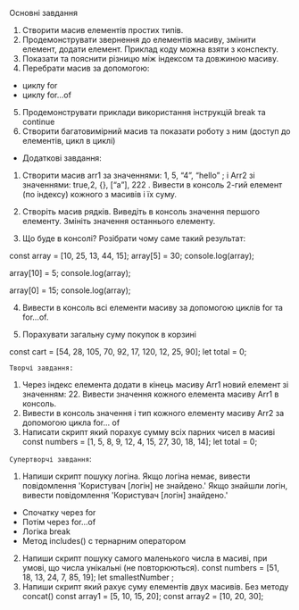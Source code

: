 Основні завдання
1. Створити масив елементів простих типів.
2. Продемонструвати звернення до елементів масиву, змінити елемент, додати елемент. Приклад коду можна взяти з конспекту.
3. Показати та пояснити різницю між індексом та довжиною масиву.
4. Перебрати масив за допомогою:
 - циклу for
 - циклу for…of
5. Продемонструвати приклади використання інструкцій break та continue 
6. Створити багатовимірний масив та показати роботу з ним (доступ до елементів, цикл в циклі)


* Додаткові завдання:

1. Cтворити масив arr1 за значеннями: 1, 5, “4”, “hello” ; і Arr2 зі значеннями: true,2, {}, [“a”], 222 . Вивести в консоль 2-гий елемент (по індексу) кожного з масивів і їх суму.

2. Створіть масив рядків. Виведіть в консоль значення першого елементу. Змініть значення останнього елементу.
3. Що буде в консолі? Розібрати чому саме такий результат:

const array = [10, 25, 13, 44, 15];
array[5] = 30;
console.log(array);


array[10] = 5;
console.log(array);


array[0] = 15;
console.log(array); 

4. Вивести в консоль всі елементи масиву за допомогою циклів for та for…of.

5. Порахувати загальну суму покупок в корзині

const cart = [54, 28, 105, 70, 92, 17, 120, 12, 25, 90];
let total = 0;

`Творчі завдання: `

1. Через індекс елемента додати в кінець масиву Arr1 новий елемент зі значенням: 22. Вивести значення кожного елемента масиву Arr1 в консоль.
2. Вивести в консоль значення і тип кожного елементу масиву Arr2 за допомогою цикла for… of
3. Написати скрипт який порахує сумму всіх парних чисел в масиві
const numbers = [1, 5, 8, 9, 12, 4, 15, 27, 30, 18, 14];
let total = 0;

`Супертворчі завдання`:
1. Напиши скрипт пошуку логіна. Якщо логіна немає, вивести повідомлення 'Користувач [логін] не знайдено.' Якщо знайшли логін, вивести повідомлення 'Користувач [логін] знайдено.' 
  - Спочатку через for
  - Потім через for...of
  - Логіка break
  - Метод includes() с тернарним оператором
2. Напиши скрипт пошуку самого маленького числа в масиві,  при умові, що числа унікальні (не повторюються).
const numbers = [51, 18, 13, 24, 7, 85, 19];
let smallestNumber ;
3. Напиши скрипт який рахує суму елементів двух масивів. Без методу concat()
const array1 = [5, 10, 15, 20];
const array2 = [10, 20, 30];

